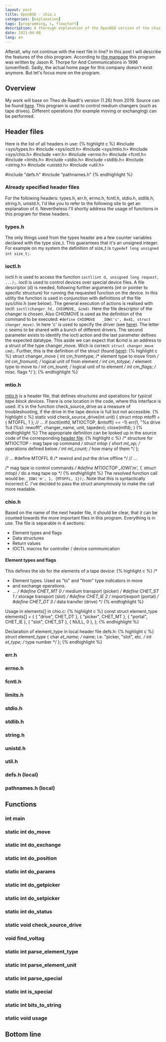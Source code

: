 ```yaml
---
layout: post
title: OpenBSD - chio.c
categories: [explanation]
tags: [programming, c, flowchart]
description: A thorough explanation of the OpenBSD version of the chio.c program
date: 2021-04-08
lang: en
---
```


Afterall, why not continue with the next file in line? In this post I will
describe the features of the chio program. According to
[the manpage](https://man.openbsd.org/chio) this program was written by Jason R.
Thorpe for And Communications in 1996 (unverified). Sadly, the actual home page
for this company doesn't exist anymore. But let's focus more on the program.

## Overview
My work will base on Theo de Raadt's version (1.26) from 2019. Source can be
found
[here](https://github.com/openbsd/src/blob/master/bin/chio/chio.c). This program
is used to control medium changers (such as tape drives). Different operations
(for example moving or exchanging) can be performed.
## Header files
Here is the list of all headers in use:
{% highlight c %}
#include <sys/types.h>
#include <sys/ioctl.h>
#include <sys/mtio.h>
#include <sys/chio.h>
#include <err.h>
#include <errno.h>
#include <fcntl.h>
#include <limits.h>
#include <stdio.h>
#include <stdlib.h>
#include <string.h>
#include <unistd.h>
#include <util.h>

#include "defs.h"
#include "pathnames.h"
{% endhighlight %}
### Already specified header files
For the following headers: types.h, err.h, errno.h, fcntl.h, stdio.h, stdlib.h,
string.h, unistd.h, I'd like you to refer to the following site to get an
explanation of it. Nevertheless I'll shortly address the usage of functions in
this program for these headers.
### types.h
The only things used from the types header are a few counter variables declared
with the type size_t. This guarantees that it's an unsigned integer. For example
on my system the definition of size_t is `typedef long unsigned int size_t;`.
### ioctl.h
ioctl.h is used to access the function
`ioctl(int d, unsigned long request, ...);`. ioctl is used to control devices
over special device files. A file descriptor (d) is needed, following further
arguments (int or pointer to specific structure) for running the requested
function on the device.
In this utility the function is used in conjunction with definitions of the file
sys/chio.h (see below). The general execution of actions is realised with ioctl:
`ioctl(changer_fd, CHIOMOVE, &cmd)`. Here the file descriptor of the changer is
chosen. Also CHIOMOVE is used as the definition of the command to be executed:
`#define CHIOMOVE	_IOW('c', 0x41, struct changer_move)`. In here 'c' is used to
specify the driver
(see [here](https://01.org/linuxgraphics/gfx-docs/drm/ioctl/ioctl-number.html)).
The letter c seems to be shared with a bunch of different drivers. The second
parameter exists to identify the ioctl action and the last parameter defines the
expected datatype.
This aside we can expect that &cmd is an address to a struct of the type
changer_move. Wich is correct: `struct changer_move cmd;`. Further, this is the
definition of the struct (found
[here](https://github.com/bluerise/openbsd-src/blob/master/sys/sys/chio.h)):
{% highlight c %}
struct changer_move {
	int	cm_fromtype;	/* element type to move from */
	int	cm_fromunit;	/* logical unit of from element */
	int	cm_totype;	/* element type to move to */
	int	cm_tounit;	/* logical unit of to element */
	int	cm_flags;	/* misc. flags */
};
{% endhighlight %}
### mtio.h
[mtio.h](https://man.openbsd.org/mtio) is a header file, that defines structures
and operations for _typical tape block devices_. There is one location in the
code, where this interface is used. It's in the function check_source_drive as
a measure of troubleshooting, if the drive in the tape device is full but not
accessible.
{% highlight c %}
static void
check_source_drive(int unit)
{
	struct mtop mtoffl =  { MTOFFL, 1 };
  // ...
  if (ioctl(mtfd, MTIOCTOP, &mtoffl) == -1)
		err(1, "%s drive %d (%s): rewoffl", changer_name, unit, tapedev);
	close(mtfd);
}
{% endhighlight %}
The appropriate definition can be looked up in the source code of the
corresponding
[header file](https://github.com/openbsd/src/blob/master/sys/sys/mtio.h):
{% highlight c %}
/* structure for MTIOCTOP - mag tape op command */
struct mtop {
	short	mt_op;		/* operations defined below */
	int	mt_count;	/* how many of them */
};

// ...
#define MTOFFL		6	/* rewind and put the drive offline */
// ...

/* mag tape io control commands */
#define	MTIOCTOP	_IOW('m', 1, struct mtop)	/* do a mag tape op */
{% endhighlight %}
The resolved function call would be: `_IOW('m', 1, {MTOFFL, 1});`. Note that
this is syntactically incorrect C. I've decided to pass the struct anonymously
to make the call more readable.
### chio.h
Based on the name of the next header file, it should be clear, that it can be
counted towards the more important files in this program. Everything is in use.
The file is separable in 4 sections:
- Element types and flags
- Data structures
- Return values
- IOCTL macros for controller / device communication
#### Element types and flags
This defines the ids for the elements of a tape device:
{% highlight c %}
/*
 * Element types.  Used as "to" and "from" type indicators in move
 * and exchange operations.
 * ...
*/
#define CHET_MT		0	/* medium transport (picker) */
#define CHET_ST		1	/* storage transport (slot) */
#define CHET_IE		2	/* import/export (portal) */
#define CHET_DT		3	/* data transfer (drive) */
{% endhighlight %}

Usage in elements[] in chio.c:
{% highlight c %}
const struct element_type elements[] = {
	{ "drive",		CHET_DT },
	{ "picker",		CHET_MT },
	{ "portal",		CHET_IE },
	{ "slot",		CHET_ST },
	{ NULL,			0 },
};
{% endhighlight %}

Declaration of element_type in local header file defs.h:
{% highlight c %}
struct element_type {
char  *et_name; /* name; i.e. "picker, "slot", etc. */
  int et_type;  /* type number */
};
{% endhighlight %}

### err.h
### errno.h
### fcntl.h
### limits.h
### stdio.h
### stdlib.h
### string.h
### unistd.h
### util.h
### defs.h (local)
### pathnames.h (local)

## Functions
### int main
### static int do_move
### static int do_exchange
### static int do_position
### static int do_params
### static int do_getpicker
### static int do_setpicker
### static int do_status
### static void check_source_drive
### void find_voltag
### static int parse_element_type
### static int parse_element_unit
### static int parse_special
### static int is_special
### static int bits_to_string
### static void usage

## Bottom line
